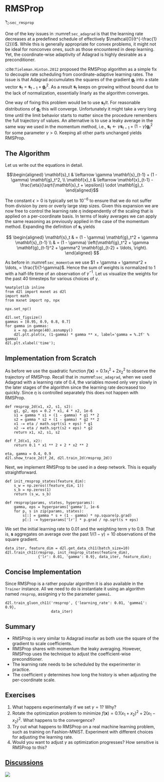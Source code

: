 # RMSProp
:label:`sec_rmsprop`

One of the key issues in :numref:`sec_adagrad` is that the learning rate decreases at a predefined schedule of effectively $\mathcal{O}(t^{-\frac{1}{2}})$. While this is generally appropriate for convex problems, it might not be ideal for nonconvex ones, such as those encountered in deep learning. Yet, the coordinate-wise adaptivity of Adagrad is highly desirable as a preconditioner.

:cite:`Tieleman.Hinton.2012` proposed the RMSProp algorithm as a simple fix to decouple rate scheduling from coordinate-adaptive learning rates. The issue is that Adagrad accumulates the squares of the gradient $\mathbf{g}_t$ into a state vector $\mathbf{s}_t = \mathbf{s}_{t-1} + \mathbf{g}_t^2$. As a result $\mathbf{s}_t$ keeps on growing without bound due to the lack of normalization, essentially linarly as the algorithm converges.

One way of fixing this problem would be to use $\mathbf{s}_t / t$. For reasonable distributions of $\mathbf{g}_t$ this will converge. Unfortunately it might take a very long time until the limit behavior starts to matter since the procedure remembers the full trajectory of values. An alternative is to use a leaky average in the same way we used in the momentum method, i.e., $\mathbf{s}_t \leftarrow \gamma \mathbf{s}_{t-1} + (1-\gamma) \mathbf{g}_t^2$ for some parameter $\gamma > 0$. Keeping all other parts unchanged yields RMSProp.

## The Algorithm

Let us write out the equations in detail.

$$\begin{aligned}
    \mathbf{s}_t & \leftarrow \gamma \mathbf{s}_{t-1} + (1 - \gamma) \mathbf{g}_t^2, \\
    \mathbf{x}_t & \leftarrow \mathbf{x}_{t-1} - \frac{\eta}{\sqrt{\mathbf{s}_t + \epsilon}} \odot \mathbf{g}_t.
\end{aligned}$$

The constant $\epsilon > 0$ is typically set to $10^{-6}$ to ensure that we do not suffer from division by zero or overly large step sizes. Given this expansion we are now free to control the learning rate $\eta$ independently of the scaling that is applied on a per-coordinate basis. In terms of leaky averages we can apply the same reasoning as previously applied in the case of the momentum method. Expanding the definition of $\mathbf{s}_t$ yields

$$
\begin{aligned}
\mathbf{s}_t & = (1 - \gamma) \mathbf{g}_t^2 + \gamma \mathbf{s}_{t-1} \\
& = (1 - \gamma) \left(\mathbf{g}_t^2 + \gamma \mathbf{g}_{t-1}^2 + \gamma^2 \mathbf{g}_{t-2} + \ldots, \right).
\end{aligned}
$$

As before in :numref:`sec_momentum` we use $1 + \gamma + \gamma^2 + \ldots, = \frac{1}{1-\gamma}$. Hence the sum of weights is normalized to $1$ with a half-life time of an observation of $\gamma^{-1}$. Let us visualize the weights for the past 40 timesteps for various choices of $\gamma$.

```{.python .input  n=1}
%matplotlib inline
from d2l import mxnet as d2l
import math
from mxnet import np, npx

npx.set_np()

d2l.set_figsize()
gammas = [0.95, 0.9, 0.8, 0.7]
for gamma in gammas:
    x = np.arange(40).asnumpy()
    d2l.plt.plot(x, (1-gamma) * gamma ** x, label='gamma = %.2f' % gamma)
d2l.plt.xlabel('time');
```

## Implementation from Scratch

As before we use the quadratic function $f(\mathbf{x})=0.1x_1^2+2x_2^2$ to observe the trajectory of RMSProp. Recall that in :numref:`sec_adagrad`, when we used Adagrad with a learning rate of 0.4, the variables moved only very slowly in the later stages of the algorithm since the learning rate decreased too quickly. Since $\eta$ is controlled separately this does not happen with RMSProp.

```{.python .input}
def rmsprop_2d(x1, x2, s1, s2):
    g1, g2, eps = 0.2 * x1, 4 * x2, 1e-6
    s1 = gamma * s1 + (1 - gamma) * g1 ** 2
    s2 = gamma * s2 + (1 - gamma) * g2 ** 2
    x1 -= eta / math.sqrt(s1 + eps) * g1
    x2 -= eta / math.sqrt(s2 + eps) * g2
    return x1, x2, s1, s2

def f_2d(x1, x2):
    return 0.1 * x1 ** 2 + 2 * x2 ** 2

eta, gamma = 0.4, 0.9
d2l.show_trace_2d(f_2d, d2l.train_2d(rmsprop_2d))
```

Next, we implement RMSProp to be used in a deep network. This is equally straightforward.

```{.python .input  n=22}
def init_rmsprop_states(feature_dim):
    s_w = np.zeros((feature_dim, 1))
    s_b = np.zeros(1)
    return (s_w, s_b)

def rmsprop(params, states, hyperparams):
    gamma, eps = hyperparams['gamma'], 1e-6
    for p, s in zip(params, states):
        s[:] = gamma * s + (1 - gamma) * np.square(p.grad)
        p[:] -= hyperparams['lr'] * p.grad / np.sqrt(s + eps)
```

We set the initial learning rate to 0.01 and the weighting term $\gamma$ to 0.9. That is, $\mathbf{s}$ aggregates on average over the past $1/(1-\gamma) = 10$ observations of the square gradient.

```{.python .input  n=24}
data_iter, feature_dim = d2l.get_data_ch11(batch_size=10)
d2l.train_ch11(rmsprop, init_rmsprop_states(feature_dim),
               {'lr': 0.01, 'gamma': 0.9}, data_iter, feature_dim);
```

## Concise Implementation

Since RMSProp is a rather popular algorithm it is also available in the `Trainer` instance. All we need to do is instantiate it using an algorithm named `rmsprop`, assigning $\gamma$ to the parameter `gamma1`.

```{.python .input  n=29}
d2l.train_gluon_ch11('rmsprop', {'learning_rate': 0.01, 'gamma1': 0.9},
                     data_iter)
```

## Summary

* RMSProp is very similar to Adagrad insofar as both use the square of the gradient to scale coefficients.
* RMSProp shares with momentum the leaky averaging. However, RMSProp uses the technique to adjust the coefficient-wise preconditioner.
* The learning rate needs to be scheduled by the experimenter in practice.
* The coefficient $\gamma$ determines how long the history is when adjusting the per-coordinate scale.

## Exercises

1. What happens experimentally if we set $\gamma = 1$? Why?
1. Rotate the optimization problem to minimize $f(\mathbf{x}) = 0.1 (x_1 + x_2)^2 + 2 (x_1 - x_2)^2$. What happens to the convergence?
1. Try out what happens to RMSProp on a real machine learning problem, such as training on Fashion-MNIST. Experiment with different choices for adjusting the learning rate.
1. Would you want to adjust $\gamma$ as optimization progresses? How sensitive is RMSProp to this?


## [Discussions](https://discuss.mxnet.io/t/2376)

![](../img/qr_rmsprop.svg)
